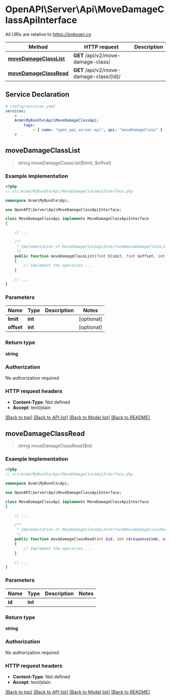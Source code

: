 # OpenAPI\Server\Api\MoveDamageClassApiInterface

All URIs are relative to *https://pokeapi.co*

Method | HTTP request | Description
------------- | ------------- | -------------
[**moveDamageClassList**](MoveDamageClassApiInterface.md#moveDamageClassList) | **GET** /api/v2/move-damage-class/ | 
[**moveDamageClassRead**](MoveDamageClassApiInterface.md#moveDamageClassRead) | **GET** /api/v2/move-damage-class/{id}/ | 


## Service Declaration
```yaml
# config/services.yaml
services:
    # ...
    Acme\MyBundle\Api\MoveDamageClassApi:
        tags:
            - { name: "open_api_server.api", api: "moveDamageClass" }
    # ...
```

## **moveDamageClassList**
> string moveDamageClassList($limit, $offset)



### Example Implementation
```php
<?php
// src/Acme/MyBundle/Api/MoveDamageClassApiInterface.php

namespace Acme\MyBundle\Api;

use OpenAPI\Server\Api\MoveDamageClassApiInterface;

class MoveDamageClassApi implements MoveDamageClassApiInterface
{

    // ...

    /**
     * Implementation of MoveDamageClassApiInterface#moveDamageClassList
     */
    public function moveDamageClassList(?int $limit, ?int $offset, int &$responseCode, array &$responseHeaders): array|object|null
    {
        // Implement the operation ...
    }

    // ...
}
```

### Parameters

Name | Type | Description  | Notes
------------- | ------------- | ------------- | -------------
 **limit** | **int**|  | [optional]
 **offset** | **int**|  | [optional]

### Return type

**string**

### Authorization

No authorization required

### HTTP request headers

 - **Content-Type**: Not defined
 - **Accept**: text/plain

[[Back to top]](#) [[Back to API list]](../../README.md#documentation-for-api-endpoints) [[Back to Model list]](../../README.md#documentation-for-models) [[Back to README]](../../README.md)

## **moveDamageClassRead**
> string moveDamageClassRead($id)



### Example Implementation
```php
<?php
// src/Acme/MyBundle/Api/MoveDamageClassApiInterface.php

namespace Acme\MyBundle\Api;

use OpenAPI\Server\Api\MoveDamageClassApiInterface;

class MoveDamageClassApi implements MoveDamageClassApiInterface
{

    // ...

    /**
     * Implementation of MoveDamageClassApiInterface#moveDamageClassRead
     */
    public function moveDamageClassRead(int $id, int &$responseCode, array &$responseHeaders): array|object|null
    {
        // Implement the operation ...
    }

    // ...
}
```

### Parameters

Name | Type | Description  | Notes
------------- | ------------- | ------------- | -------------
 **id** | **int**|  |

### Return type

**string**

### Authorization

No authorization required

### HTTP request headers

 - **Content-Type**: Not defined
 - **Accept**: text/plain

[[Back to top]](#) [[Back to API list]](../../README.md#documentation-for-api-endpoints) [[Back to Model list]](../../README.md#documentation-for-models) [[Back to README]](../../README.md)

